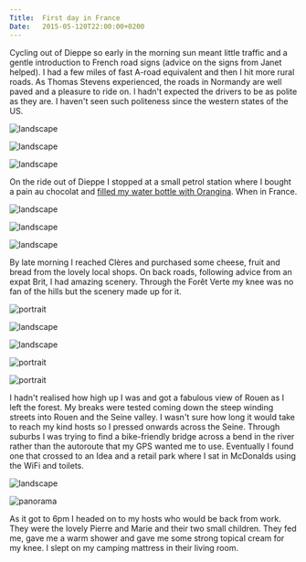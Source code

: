 ```yaml
---
Title:	First day in France
Date:	2015-05-120T22:00:00+0200
---
```


Cycling out of Dieppe so early in the morning sun meant little traffic and a gentle introduction to French road signs (advice on the signs from Janet helped). I had a few miles of fast A-road equivalent and then I hit more rural roads. As Thomas Stevens experienced, the roads in Normandy are well paved and a pleasure to ride on. I hadn't expected the drivers to be as polite as they are. I haven't seen such politeness since the western states of the US.

![landscape](https://farm4.staticflickr.com/3671/19451063485_65f7514c52_z_d.jpg "Leaving Dieppe on the Ancienne Route de Rouen")

![landscape](https://farm1.staticflickr.com/485/19264927289_8056ff2d83_z_d.jpg "French field")

![landscape](https://farm9.staticflickr.com/8721/17535203446_2a956d0b73.jpg "Normandy")

On the ride out of Dieppe I stopped at a small petrol station where I bought a pain au chocolat and [filled my water bottle with Orangina](https://twitter.com/RTWbike/status/598031874209030144). When in France.
	
![landscape](https://farm9.staticflickr.com/8822/17561040711_4326c3c0c4.jpg "Normandy")

![landscape](https://farm1.staticflickr.com/362/19444789852_fea820d40f_z_d.jpg "Bus shelter food stop")

![landscape](https://farm1.staticflickr.com/480/19455363461_d6eeb0d7fd_z_d.jpg "Old barn")

By late morning I reached Clères and purchased some cheese, fruit and bread from the lovely local shops. On back roads, following advice from an expat Brit, I had amazing scenery. Through the Forêt Verte my knee was no fan of the hills but the scenery made up for it.

![portrait](https://farm1.staticflickr.com/346/18830498283_ebe2f5d009_z_d.jpg "Clères")

![landscape](https://farm4.staticflickr.com/3783/19263569680_08e1a91c53_z_d.jpg "Countryside")

![landscape](https://farm1.staticflickr.com/333/19263578998_a0b4479889_z_d.jpg "Mairie")

![portrait](https://farm1.staticflickr.com/393/19263582748_b6fba9ab15_z_d.jpg "Poppies")

![portrait](https://farm8.staticflickr.com/7726/17374761239_322f75e636.jpg "Beetle at lunch stop")

I hadn't realised how high up I was and got a fabulous view of Rouen as I left the forest. My breaks were tested coming down the steep winding streets into Rouen and the Seine valley. I wasn't sure how long it would take to reach my kind hosts so I pressed onwards across the Seine. Through suburbs I was trying to find a bike-friendly bridge across a bend in the river rather than the autoroute that my GPS wanted me to use. Eventually I found one that crossed to an Idea and a retail park where I sat in McDonalds using the WiFi and toilets. 

![landscape](https://farm1.staticflickr.com/403/19265007119_ef85fd69d3_z_d.jpg "Looking down to Rouen")

![panorama](https://farm8.staticflickr.com/7659/17373336898_412d134a26_k_d.jpg "Rouen")

As it got to 6pm I headed on to my hosts who would be back from work. They were the lovely Pierre and Marie and their two small children. They fed me, gave me a warm shower and gave me some strong topical cream for my knee. I slept on my camping mattress in their living room.